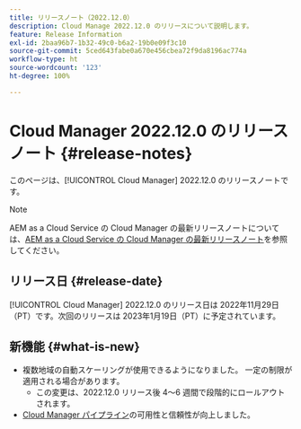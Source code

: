 ```yaml
---
title: リリースノート（2022.12.0）
description: Cloud Manage 2022.12.0 のリリースについて説明します。
feature: Release Information
exl-id: 2baa96b7-1b32-49c0-b6a2-19b0e09f3c10
source-git-commit: 5ced643fabe0a670e456cbea72f9da8196ac774a
workflow-type: ht
source-wordcount: '123'
ht-degree: 100%

---
```


# Cloud Manager 2022.12.0 のリリースノート {#release-notes}

このページは、[!UICONTROL Cloud Manager] 2022.12.0 のリリースノートです。

>[!NOTE]
>
>AEM as a Cloud Service の Cloud Manager の最新リリースノートについては、[AEM as a Cloud Service の Cloud Manager の最新リリースノート](https://experienceleague.adobe.com/ja/docs/experience-manager-cloud-service/content/release-notes/cloud-manager/current)を参照してください。

## リリース日 {#release-date}

[!UICONTROL Cloud Manager] 2022.12.0 のリリース日は 2022年11月29日（PT）です。次回のリリースは 2023年1月19日（PT）に予定されています。

## 新機能 {#what-is-new}

* 複数地域の自動スケーリングが使用できるようになりました。 一定の制限が適用される場合があります。
   * この変更は、2022.12.0 リリース後 4～6 週間で段階的にロールアウトされます。
* [Cloud Manager パイプライン](/help/overview/ci-cd-pipelines.md)の可用性と信頼性が向上しました。
